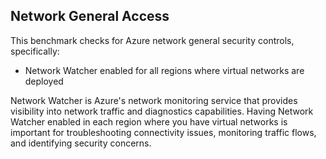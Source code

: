 ## Network General Access

This benchmark checks for Azure network general security controls, specifically:

- Network Watcher enabled for all regions where virtual networks are deployed

Network Watcher is Azure's network monitoring service that provides visibility into network traffic and diagnostics capabilities. Having Network Watcher enabled in each region where you have virtual networks is important for troubleshooting connectivity issues, monitoring traffic flows, and identifying security concerns. 